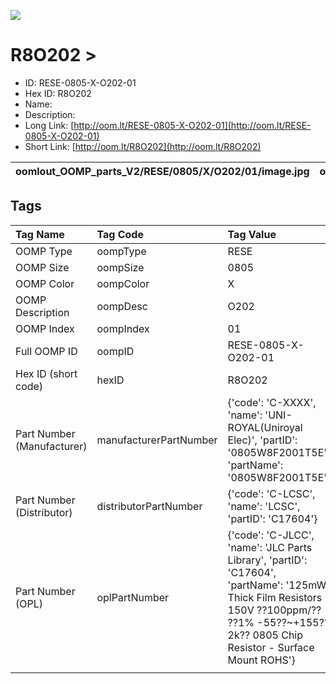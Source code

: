 


  
![][im]
# R8O202 > 

- ID: RESE-0805-X-O202-01
- Hex ID: R8O202
- Name: 
- Description: 
- Long Link: [http://oom.lt/RESE-0805-X-O202-01](http://oom.lt/RESE-0805-X-O202-01)
- Short Link: [http://oom.lt/R8O202](http://oom.lt/R8O202)
  

|oomlout_OOMP_parts_V2/RESE/0805/X/O202/01/image.jpg|oomlout_OOMP_parts_V2/RESE/0805/X/O202/01/image_BOTTOM.jpg|oomlout_OOMP_parts_V2/RESE/0805/X/O202/01/image_Re.jpg||
| :---: | :---: | :---: | :---: |

## Tags
  

|Tag Name|Tag Code|Tag Value|
| :--- | :--- | :--- |
|OOMP Type|oompType|RESE|
|OOMP Size|oompSize|0805|
|OOMP Color|oompColor|X|
|OOMP Description|oompDesc|O202|
|OOMP Index|oompIndex|01|
|Full OOMP ID|oompID|RESE-0805-X-O202-01|
|Hex ID (short code)|hexID|R8O202|
|Part Number (Manufacturer)|manufacturerPartNumber|{'code': 'C-XXXX', 'name': 'UNI-ROYAL(Uniroyal Elec)', 'partID': '0805W8F2001T5E', 'partName': '0805W8F2001T5E'}|
|Part Number (Distributor)|distributorPartNumber|{'code': 'C-LCSC', 'name': 'LCSC', 'partID': 'C17604'}|
|Part Number (OPL)|oplPartNumber|{'code': 'C-JLCC', 'name': 'JLC Parts Library', 'partID': 'C17604', 'partName': '125mW Thick Film Resistors 150V ??100ppm/?? ??1% -55??~+155?? 2k?? 0805  Chip Resistor - Surface Mount ROHS'}|
||||



[im]: oomlout_OOMP_parts_V2/RESE/0805/X/O202/01/image_450.jpg
